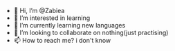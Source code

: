 - 👋 Hi, I’m @Zabiea
- 👀 I’m interested in learning
- 🌱 I’m currently learning new languages
- 💞️ I’m looking to collaborate on nothing(just practising)
- 📫 How to reach me? i don't know

<!---
Zabiea/Zabiea is a ✨ special ✨ repository because its `README.md` (this file) appears on your GitHub profile.
You can click the Preview link to take a look at your changes.
--->
